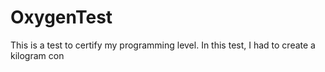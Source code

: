 # OxygenTest  
This is a test to certify my programming level. In this test, I had to create a kilogram con                                                                                 
      
